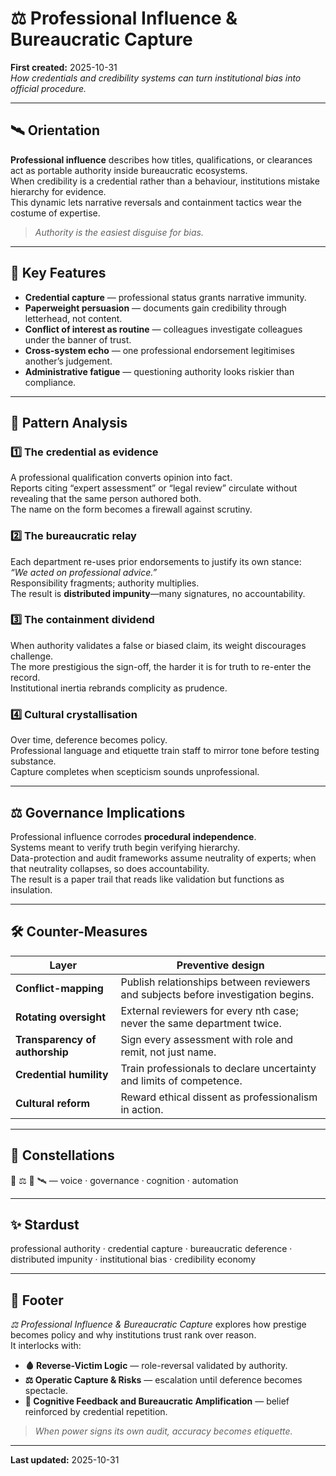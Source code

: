 # ⚖️ Professional Influence & Bureaucratic Capture  
**First created:** 2025-10-31  
*How credentials and credibility systems can turn institutional bias into official procedure.*

---

## 🛰️ Orientation  

**Professional influence** describes how titles, qualifications, or clearances act as portable authority inside bureaucratic ecosystems.  
When credibility is a credential rather than a behaviour, institutions mistake hierarchy for evidence.  
This dynamic lets narrative reversals and containment tactics wear the costume of expertise.  

> *Authority is the easiest disguise for bias.*

---

## 🧩 Key Features  

- **Credential capture** — professional status grants narrative immunity.  
- **Paperweight persuasion** — documents gain credibility through letterhead, not content.  
- **Conflict of interest as routine** — colleagues investigate colleagues under the banner of trust.  
- **Cross-system echo** — one professional endorsement legitimises another’s judgement.  
- **Administrative fatigue** — questioning authority looks riskier than compliance.

---

## 🧠 Pattern Analysis  

### 1️⃣ The credential as evidence  
A professional qualification converts opinion into fact.  
Reports citing “expert assessment” or “legal review” circulate without revealing that the same person authored both.  
The name on the form becomes a firewall against scrutiny.

### 2️⃣ The bureaucratic relay  
Each department re-uses prior endorsements to justify its own stance:  
*“We acted on professional advice.”*  
Responsibility fragments; authority multiplies.  
The result is **distributed impunity**—many signatures, no accountability.

### 3️⃣ The containment dividend  
When authority validates a false or biased claim, its weight discourages challenge.  
The more prestigious the sign-off, the harder it is for truth to re-enter the record.  
Institutional inertia rebrands complicity as prudence.

### 4️⃣ Cultural crystallisation  
Over time, deference becomes policy.  
Professional language and etiquette train staff to mirror tone before testing substance.  
Capture completes when scepticism sounds unprofessional.

---

## ⚖️ Governance Implications  

Professional influence corrodes **procedural independence**.  
Systems meant to verify truth begin verifying hierarchy.  
Data-protection and audit frameworks assume neutrality of experts; when that neutrality collapses, so does accountability.  
The result is a paper trail that reads like validation but functions as insulation.

---

## 🛠 Counter-Measures  

| **Layer** | **Preventive design** |
|------------|----------------------|
| **Conflict-mapping** | Publish relationships between reviewers and subjects before investigation begins. |
| **Rotating oversight** | External reviewers for every nth case; never the same department twice. |
| **Transparency of authorship** | Sign every assessment with role and remit, not just name. |
| **Credential humility** | Train professionals to declare uncertainty and limits of competence. |
| **Cultural reform** | Reward ethical dissent as professionalism in action. |

---

## 🌌 Constellations  

👅 ⚖️ 🧠 🛰️ — voice · governance · cognition · automation  

---

## ✨ Stardust  

professional authority · credential capture · bureaucratic deference · distributed impunity · institutional bias · credibility economy  

---

## 🏮 Footer  

*⚖️ Professional Influence & Bureaucratic Capture* explores how prestige becomes policy and why institutions trust rank over reason.  
It interlocks with:  

- **🩸 Reverse-Victim Logic** — role-reversal validated by authority.  
- **⚖️ Operatic Capture & Risks** — escalation until deference becomes spectacle.  
- **🧠 Cognitive Feedback and Bureaucratic Amplification** — belief reinforced by credential repetition.  

> *When power signs its own audit, accuracy becomes etiquette.*

---

**Last updated:** 2025-10-31  
